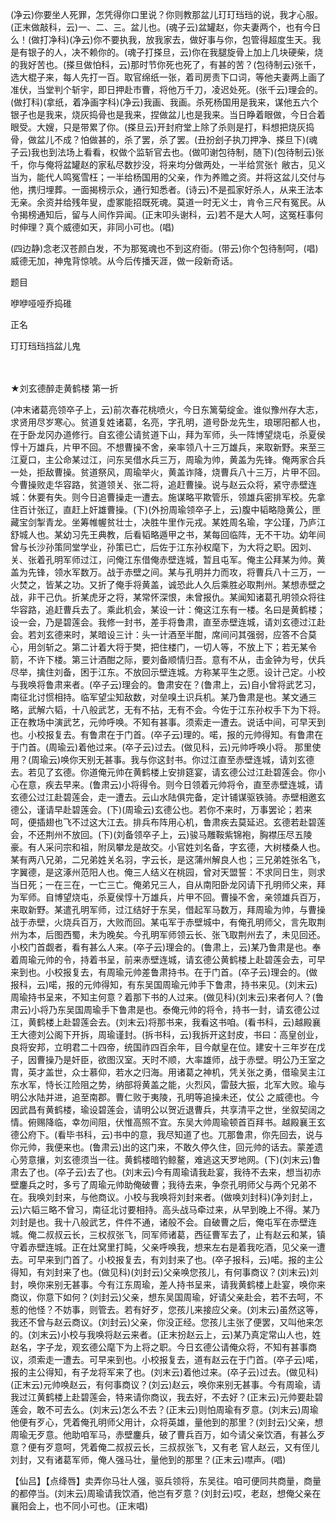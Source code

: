 <!-- { "loadSidebar": true } -->
(净云)你要坐人死罪，怎凭得你口里说？你则教那盆儿玎玎珰珰的说，我才心服。(正末做敲科，云)一、二、三。盆儿也。(魂子云)盆罐赵，你夫妻两个，也有今日么！(做打净科)(净云)你不要执我，放我家去，做好事与你，包管得超度生天。我是有银子的人，决不赖你的。(魂子打搽旦，云)你在我腿旋骨上加上几块硬柴，烧的我好苦也。(搽旦做怕科，云)那时节你死也死了，有甚的苦？(包待制云)张千，选大棍子来，每人先打一百。取官绵纸一张，着司房责下口词，等他夫妻两上画了准伏，当堂判个斩宇，即日押赴市曹，将他万千刀，凌迟处死。(张千云)理会的。(做打科)(拿纸，着净画字科)(净云)我画、我画。杀死杨国用是我来，谋他五六个银子也是我来，烧灰捣骨也是我来，捏做盆儿也是我来。当日睁着眼做，今日合着眼受。大嫂，只是带累了你。(搽旦云)开封府堂上除了杀则是打，料想把烧灰捣骨，做盆儿不成？怕做甚的，杀了罢，杀了罢。(丑扮刽子执刀押净、搽旦下)(魂子云)我也到法场上看看，权做个监斩官去也。(做叩谢包待制，随下)(包待制云)张千，你与俺将盆罐赵的家私尽数抄没，将来均分做两处，一半给赏张忄敝古，见义当为，能代人鸣冤雪枉；一半给杨国用的父亲，作为养赡之资。并将这盆儿交付与他，携归埋葬。一面揭榜示众，通行知悉者。(诗云)不是孤家好杀人，从来王法本无亲。余资并给残年叟，虚冢能招既死魂。莫道一时无义士，肯令三尺有冤民。从令揭榜通知后，留与人间作异闻。(正末叩头谢科，云)若不是大人呵，这冤枉事何时伸理？真个威德如天，非同小可也。(唱)

(四边静)念老汉苍颜白发，不为那冤魂也不到这府衙。(带云)你个包待制呵，(唱)威德无加，神鬼背惊唬。从今后传播天涯，做一段新奇话。

题目

咿咿哑哑乔捣碓

正名

玎玎珰珰挡盆儿鬼

　
　

★刘玄德醉走黄鹤楼
第一折

(冲末诸葛亮领卒子上，云)前次春花桃喷火，今日东篱菊绽金。谁似豫州存大志，求贤用尽岁寒心。贫道复姓诸葛，名亮，字孔明，道号卧龙先生，琅琊阳都人也，在于卧龙冈办道修行。自玄德公请贫道下山，拜为军师，头一阵博望烧屯，杀夏侯惇十万雄兵，片甲不回。不想曹操不舍，亲率领八十三万雄兵，来取新野。来至三江夏口，主公命某过江，问东吴借水兵三万，周瑜为帅，黄盖为先锋。俺两家合兵一处，拒敌曹操。贫道祭风，周瑜举火，黄盖诈降，烧曹兵八十三万，片甲不回。今曹操败走华容路，贫道领关、张二将，追赶曹操。说与赵云众将，紧守赤壁连城：休要有失。则今日追曹操走一遭去。施谋略平欺管乐，领雄兵密排军校。先拿住百计张辽，直赶上奸雄曹操。(下)(外扮周瑜领卒子上，云)腹中韬略隐黄公，匣藏宝剑掣青龙。坐筹帷幄贫壮士，决胜牛里作元戎。某姓周名瑜，字公瑾，乃庐江舒城人也。某幼习先王典教，后看韬略遁甲之书，某每回临阵，无不干功。幼年间曾与长沙孙策同堂学业，孙策已亡，后佐于江东孙权麾下，为大将之职。因刘、关、张着孔明军师过江，问俺江东借俺赤壁连城，暂且屯军。俺主公拜某为帅。黄盖为先锋，领水军数万。战于赤壁之间。某与孔明并力而攻，将曹兵八十三万，一火焚之，皆某之功。又折了俺手将黄盖，诚恐此人久后乘胜必取荆州。某想赤壁之战，非干己仇。折某虎牙之将，某常怀深恨，未曾报仇。某闻知诸葛孔明领众将往华容路，追赶曹兵去了。乘此机会，某设一计：俺这江东有一楼。名曰是黄鹤楼；设一会，乃是碧莲会。我修一封书，差手将鲁肃，直至赤壁连城，请刘玄德过江赴会。若刘玄德来时，某暗设三计：头一计酒至半酣，席间问其强弱，应答不合莫心，用剑斩之。第二计着大将于樊，把住楼门，一切人等，不放上下；若无某令箭，不许下楼。第三计酒酣之际，要刘备顺情归吾。意有不从，击金钟为号，伏兵尽举，擒住刘备，困于江东。不放回示壁连城。方称某平生之愿。设计己定。小校与我唤将鲁肃来者。(卒子云)理会的。鲁肃安在？(鲁肃上，云)自小曾将武艺习，南征北讨惯相持。临军望尘知敌数，对垒嗅土识兵机。某乃鲁肃是也。某文通三略，武解六韬，十八般武艺，无有不拈，无有不会。今佐于江东孙权手下为下将。正在教场中演武艺，元帅呼唤。不知有甚事。须索走一遭去。说话中间，可早天到也。小校报复去。有鲁肃在于门首。(卒子云)理的。喏，报的元帅得知。有鲁肃在于门首。(周瑜云)着他过来。(卒子云)过去。(做见科，云)元帅呼唤小将。
那里使用？(周瑜云)唤你天别无甚事。我与你这封书。你过江直至赤壁连城，请刘玄德去。若见了玄德。你道俺元帅在黄鹤楼上安排筵宴，请玄德公过江赴碧莲会。你小心在意，疾去早来。(鲁肃云)小将得令。则今日领着元帅将令，直至赤壁连城，请玄德公过江赴碧莲会，走一遭去。云山水陆俱完备，定计铺谋驱铁骑。赤壁相邀玄德公，谨请早赴碧莲会。(下)(周瑜云)玄德公也。若你不来时，万事罢论；若来呵，便插翅也飞不过这大江去。排兵布阵用心机，鲁肃疾去莫延迟。玄德若赴碧莲会，不还荆州不放回。(下)(刘备领卒子上，云)骏马雕鞍紫锦袍，胸襟压尽五陵豪。有人采问宗和祖，附凤攀龙是故交。小官姓刘名备，字玄德，大树楼桑人也。某有两八兄弟，二兄弟姓关名羽，字云长，是这蒲州解良人也；三兄弟姓张名飞，字翼德，是这涿州范阳人也。俺三人结义在桃园，曾对天盟誓：不求同日生，则求当日死；一在三在，一亡三亡。俺弟兄三人，自从南阳卧龙冈请下孔明师父来，拜为军师。自博望烧屯，杀夏侯惇十万雄兵，片甲不回。曹操不舍，亲领雄兵百万，来取新野。某遣孔明军师，过江结好于东吴，借起军马数万，拜周瑜为帅，与曹操战于赤壁，火烧兵百万，大败而回。某屯军于赤壁城中，有俺孔明师父，言先取荆州为本，后图西蜀，未为晚矣。今孔明军师领云长、张飞取荆州去了，未见回还。小校门首觑者，看有甚么人来。(卒子云)理会的。(鲁肃上，云)某乃鲁肃是也。奉着周瑜元帅的令，持着书呈，前来赤壁连城，请玄德公黄鹤楼上赴碧莲会去，可早来到也。小校报复去，有周瑜元帅差鲁肃持书。在于门首。(卒子云)理会的。(做报科，云)喏，报的元帅得知，有东吴国周瑜元帅手下鲁肃，持书来见。(刘末云)周瑜持书呈来，不知主何意？着那下书的人过来。(做见科)(刘末云)来者何人？(鲁肃云)小将乃东吴国周瑜手下鲁肃是也。泰俺元帅的将令，持书一封，请玄德公过江，黄鹤楼上赴碧莲会去。(刘末云)将那书来，我看这书咱。(看书科，云)越殿襄王大德刘公阁下开拆，周瑜谨封。(拆书科，云)我拆开这封皮，书曰：高皇创业，良将安邦，立明君二十四帝，统国祚四百余年，目今献皇在位。建安十三年岁在戊子，因曹操乃是奸臣，欲图汉室。天时不顺，大率雄师，战于赤壁。明公乃王室之胄，英才盖世，众士慕仰，若水之归海。用诸葛之神机，凭关张之勇，借瑜吴主江东水军，恃长江险阻之势，纳部将黄盖之能，火烈风，雷鼓大振，北军大败。瑜与明公水陆并进，追至南郡。曹仁败于夷陵，孔明等追操未还，仗公
之威德也。今因武昌有黄鹤楼，瑜设碧莲会，请明公以贺近退曹兵，共享清平之世，坐叙契阔之情。俯赐降临，幸勿间阻，伏惟高照不宜。东吴大帅周瑜顿首百拜书。越殿襄王玄德公府下。(看毕书科，云)书中的意，我尽知道了也。兀那鲁肃，你先回去，说与你元帅，我便来也。(鲁肃云)出的这门来，不敢久停久住，回元帅的话去。蒙差遗心劳意攘，刘玄德须当一往。黄鹤楼暗钓鲸鳌，难逃这天罗地网。(下)(刘末云)鲁肃去了也。(卒子云)去了也。(刘末云)今有周瑜请我赴宴，我待不去来，想当初赤壁鏖兵之时，多亏了周瑜元帅助俺破曹；我待去来，争奈孔明师父与两个兄弟不在。我唤刘封来，与他商议。小校与我唤将刘封来者。(做唤刘封科)(净刘封上，云)六韬三略不曾习，南征北讨要相持。高头战马牵过来，从早到晚上不得。某乃刘封是也。我十八般武艺，件件不通，诸般不会。自破曹之后，俺屯军在赤壁连城。俺二叔叔云长，三权叔张飞，同军师诸葛，西征曹军去了，止有赵云和某，镇守着赤壁连城。正在灶窝里打盹，父亲呼唤我，想来左右是着我吃酒，见父亲一遭去。可早来到门首了。小校报复去，有刘封来了也。(卒子报科，云)喏。报的主公得知，有刘封来了也。(做见科)(刘封云)父亲唤您孩儿，有何事商议？(刘末云)刘封，唤你来别无甚事。今有江东周瑜，差人持书呈来，请我黄鹤楼上赴宴，唤你来商议，你意下如何？(刘封云)父亲，想东吴国周瑜，好请父亲赴会，若不去呵，不惹的他怪？不妨事，则管去。若有好歹，您孩儿来接应父亲。(刘末云)虽然这等，我还不曾与赵云商议。(刘封云)父亲，你没正经。您孩儿主张了便罢，又叫他来怎的。(刘末云)小校与我唤将赵云来者。(正末扮赵云上，云)某乃真定常山人也，姓赵名，字子龙，观玄德公麾下为上将之职。今日玄德公请俺众将，不知有甚事商议，须索走一遭去。可早来到也。小校报复去，道有赵云在于门首。(卒子云)喏，报的主公得知，有子龙将军来了也。(刘末云)着他过来。(卒子云)过去。(做见科)(正末云)元帅唤赵云，有何事商议？(刘云)赵云，唤你来别无甚事。今有周瑜，请我过江黄鹤楼上赴碧莲会，特来请你商议，我去好，不去好？(正末云)元帅要赴碧莲会，敢不可去么。(刘末云)怎么不去？(正末云)则怕周瑜有歹意。(刘末云)周瑜他便有歹心，凭着俺孔明师父用计，众将英雄，量他到的那里？(刘封云)父亲，想周瑜无歹意。他助咱军马，赤壁鏖兵，破了曹兵百万，如今请父亲饮酒，有甚么歹意？便有歹意呵，凭着俺二叔叔云长，三叔叔张飞，又有老
官人赵云，又有侄儿刘封，又有诸葛军师，俺人强马壮，量他到的那里？(正末云)噤声。(唱)

【仙吕】【点绛唇】卖弄你马壮人强，驱兵领将，东吴往。咱可便同共商量，商量的都停当。(刘末云)周瑜请我饮酒，他岂有歹意？(刘封云)哎，老赵，想俺父亲在襄阳会上，也不同小可也。(正末唱)

